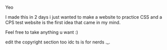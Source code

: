 Yeo

I made this in 2 days i just wanted to make a website to practice CSS and a CPS test website is the first idea that came in my mind.

Feel free to take anything u want :)

edit the copyright section too idc ts is for nerds ._.
